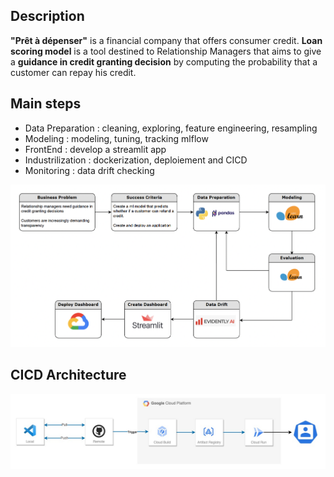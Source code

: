 ## Description
**"Prêt à dépenser"** is a financial company that offers consumer credit. **Loan scoring model** is a tool destined to Relationship Managers that aims to give a **guidance in credit granting decision** by computing the probability that a customer can repay his credit. 
 

## Main steps 
- Data Preparation : cleaning, exploring, feature engineering, resampling
- Modeling : modeling, tuning, tracking mlflow
- FrontEnd : develop a streamlit app
- Industrilization : dockerization, deploiement and CICD
- Monitoring : data drift checking


![lifecycle](./img/lifecycle.png)
## CICD Architecture
![archi](./img/archi_img.jpg)